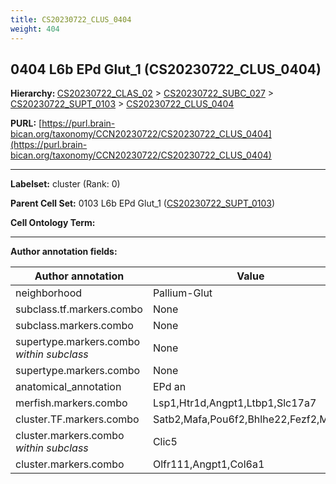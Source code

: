 ```yaml
---
title: CS20230722_CLUS_0404
weight: 404
---
```

## 0404 L6b EPd Glut_1 (CS20230722_CLUS_0404)
<b>Hierarchy: </b>
[CS20230722_CLAS_02](../CS20230722_CLAS_02) >
[CS20230722_SUBC_027](../CS20230722_SUBC_027) >
[CS20230722_SUPT_0103](../CS20230722_SUPT_0103) >
[CS20230722_CLUS_0404](../CS20230722_CLUS_0404)

**PURL:** [https://purl.brain-bican.org/taxonomy/CCN20230722/CS20230722_CLUS_0404](https://purl.brain-bican.org/taxonomy/CCN20230722/CS20230722_CLUS_0404)

---


**Labelset:** cluster (Rank: 0)

**Parent Cell Set:** 0103 L6b EPd Glut_1 ([CS20230722_SUPT_0103](../CS20230722_SUPT_0103))



**Cell Ontology Term:** 

[MARKER GENES.]: #


---

[TRANSFERRED ANNOTATIONS.]: #


[AUTHOR ANNOTATION FIELDS.]: #


**Author annotation fields:**

| Author annotation | Value |
|-------------------|-------|
|neighborhood|Pallium-Glut|
|subclass.tf.markers.combo|None|
|subclass.markers.combo|None|
|supertype.markers.combo _within subclass_|None|
|supertype.markers.combo|None|
|anatomical_annotation|EPd an|
|merfish.markers.combo|Lsp1,Htr1d,Angpt1,Ltbp1,Slc17a7|
|cluster.TF.markers.combo|Satb2,Mafa,Pou6f2,Bhlhe22,Fezf2,Meis2|
|cluster.markers.combo _within subclass_|Clic5|
|cluster.markers.combo|Olfr111,Angpt1,Col6a1|
